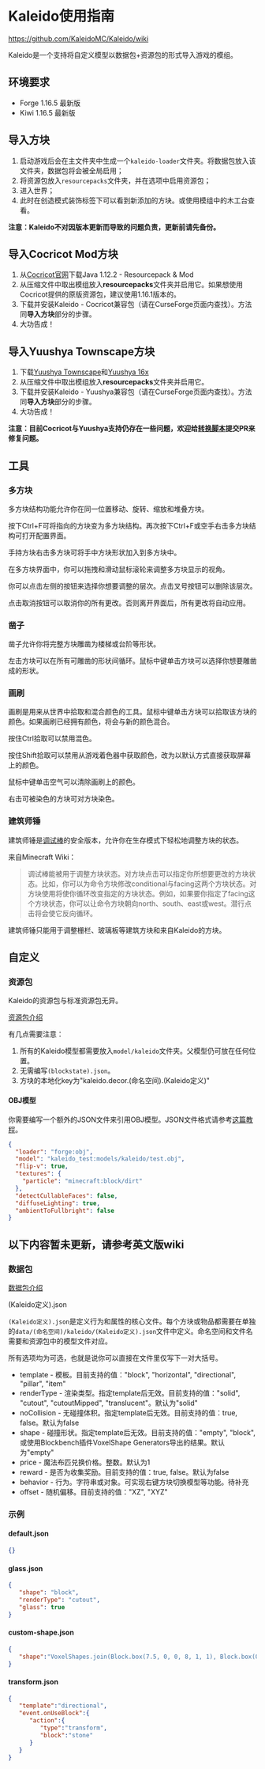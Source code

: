 # Kaleido使用指南

https://github.com/KaleidoMC/Kaleido/wiki

Kaleido是一个支持将自定义模型以数据包+资源包的形式导入游戏的模组。

## 环境要求

 - Forge 1.16.5 最新版
 - Kiwi 1.16.5 最新版

## 导入方块

1. 启动游戏后会在主文件夹中生成一个`kaleido-loader`文件夹。将数据包放入该文件夹，数据包将会被全局启用；
2. 将资源包放入`resourcepacks`文件夹，并在选项中启用资源包；
3. 进入世界；
4. 此时在创造模式装饰标签下可以看到新添加的方块。或使用模组中的木工台查看。

**注意：Kaleido不对因版本更新而导致的问题负责，更新前请先备份。**

## 导入Cocricot Mod方块

1. 从[Cocricot官网](https://cocricot.pics/)下载Java 1.12.2 - Resourcepack & Mod
2. 从压缩文件中取出模组放入**resourcepacks**文件夹并启用它。如果想使用Cocricot提供的原版资源包，建议使用1.16.1版本的。
3. 下载并安装Kaleido - Cocricot兼容包（请在CurseForge页面内查找）。方法同**导入方块**部分的步骤。
4. 大功告成！

## 导入Yuushya Townscape方块

1. 下载[Yuushya Townscape](https://www.curseforge.com/minecraft/mc-mods/yuushya-townscape-fabric)和[Yuushya 16x](https://www.curseforge.com/minecraft/texture-packs/yuushya-16x)
2. 从压缩文件中取出模组放入**resourcepacks**文件夹并启用它。
3. 下载并安装Kaleido - Yuushya兼容包（请在CurseForge页面内查找）。方法同**导入方块**部分的步骤。
4. 大功告成！

**注意：目前Cocricot与Yuushya支持仍存在一些问题，欢迎给[转换脚本](https://github.com/KaleidoMC/BridgeBuilder)提交PR来修复问题。**

## 工具

### 多方块

多方块结构功能允许你在同一位置移动、旋转、缩放和堆叠方块。

按下Ctrl+F可将指向的方块变为多方块结构。再次按下Ctrl+F或空手右击多方块结构可打开配置界面。

手持方块右击多方块可将手中方块形状加入到多方块中。

在多方块界面中，你可以拖拽和滑动鼠标滚轮来调整多方块显示的视角。

你可以点击左侧的按钮来选择你想要调整的层次。点击叉号按钮可以删除该层次。

点击取消按钮可以取消你的所有更改。否则离开界面后，所有更改将自动应用。

### 凿子

凿子允许你将完整方块雕凿为楼梯或台阶等形状。

左击方块可以在所有可雕凿的形状间循环。鼠标中键单击方块可以选择你想要雕凿成的形状。

### 画刷

画刷是用来从世界中拾取和混合颜色的工具。鼠标中键单击方块可以拾取该方块的颜色。如果画刷已经拥有颜色，将会与新的颜色混合。

按住Ctrl拾取可以禁用混色。

按住Shift拾取可以禁用从游戏着色器中获取颜色，改为以默认方式直接获取屏幕上的颜色。

鼠标中键单击空气可以清除画刷上的颜色。

右击可被染色的方块可对方块染色。

### 建筑师锤

建筑师锤是[调试棒](https://minecraft.fandom.com/zh/wiki/%E8%B0%83%E8%AF%95%E6%A3%92)的安全版本，允许你在生存模式下轻松地调整方块的状态。

来自Minecraft Wiki：

> 调试棒能被用于调整方块状态。对方块点击可以指定你所想要更改的方块状态。比如，你可以为命令方块修改conditional与facing这两个方块状态。对方块使用将使你循环改变指定的方块状态。例如，如果要你指定了facing这个方块状态，你可以让命令方块朝向north、south、east或west。潜行点击将会使它反向循环。

建筑师锤只能用于调整栅栏、玻璃板等建筑方块和来自Kaleido的方块。

## 自定义

### 资源包

Kaleido的资源包与标准资源包无异。

[资源包介绍](https://minecraft.fandom.com/zh/wiki/%E8%B5%84%E6%BA%90%E5%8C%85)

有几点需要注意：

1. 所有的Kaleido模型都需要放入`model/kaleido`文件夹。父模型仍可放在任何位置。
2. 无需编写`(blockstate).json`。
3. 方块的本地化key为"kaleido.decor.(命名空间).(Kaleido定义)"

#### OBJ模型

你需要编写一个额外的JSON文件来引用OBJ模型。JSON文件格式请参考[这篇教程](https://boson-english.v2mcdev.com/specialmodel/obj-model.html)。

```json
{
  "loader": "forge:obj",
  "model": "kaleido_test:models/kaleido/test.obj",
  "flip-v": true,
  "textures": {
    "particle": "minecraft:block/dirt"
  },
  "detectCullableFaces": false,
  "diffuseLighting": true,
  "ambientToFullbright": false
}
```

## 以下内容暂未更新，请参考英文版wiki

### 数据包

[数据包介绍](https://minecraft.fandom.com/zh/wiki/%E6%95%B0%E6%8D%AE%E5%8C%85)

(Kaleido定义).json

`(Kaleido定义).json`是定义行为和属性的核心文件。每个方块或物品都需要在单独的`data/(命名空间)/kaleido/(Kaleido定义).json`文件中定义。命名空间和文件名需要和资源包中的模型文件对应。

所有选项均为可选，也就是说你可以直接在文件里仅写下一对大括号。

 - template - 模板。目前支持的值："block", "horizontal", "directional", "pillar", "item"
 - renderType - 渲染类型。指定template后无效。目前支持的值："solid", "cutout", "cutoutMipped", "translucent"。默认为"solid"
 - noCollision - 无碰撞体积。指定template后无效。目前支持的值：true, false。默认为false
 - shape - 碰撞形状。指定template后无效。目前支持的值："empty", "block", 或使用Blockbench插件VoxelShape Generators导出的结果。默认为"empty"
 - price - 魔法布匹兑换价格。整数。默认为1
 - reward - 是否为收集奖励。目前支持的值：true, false。默认为false
 - behavior - 行为。字符串或对象。可实现右键方块切换模型等功能。待补充
 - offset - 随机偏移。目前支持的值："XZ", "XYZ"

### 示例

#### default.json

```json
{}
```

#### glass.json

```json
{
   "shape": "block",
   "renderType": "cutout",
   "glass": true
}
```

#### custom-shape.json

```json
{
   "shape":"VoxelShapes.join(Block.box(7.5, 0, 0, 8, 1, 1), Block.box(0, 0, 3, 12, 1, 16), IBooleanFunction.OR)"
}
```

#### transform.json

```json
{
   "template":"directional",
   "event.onUseBlock":{
      "action":{
         "type":"transform",
         "block":"stone"
      }
   }
}
```
